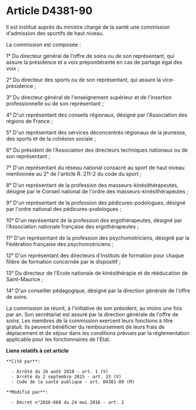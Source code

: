 # Article D4381-90

Il est institué auprès du ministre chargé de la santé une commission d'admission des sportifs de haut niveau. 

La commission est composée : 

1° Du directeur général de l'offre de soins ou de son représentant, qui  assure la présidence et a voix prépondérante en cas
de partage égal des  voix ; 

2° Du directeur des sports ou de son représentant, qui assure la vice-présidence ; 

3° Du directeur général de l'enseignement supérieur et de l'insertion professionnelle ou de son représentant ; 

4° D'un représentant des conseils régionaux, désigné par l'Association des régions de France ; 

5° D'un représentant des services déconcentrés régionaux de la jeunesse, des sports et de la cohésion sociale ; 

6° Du président de l'Association des directeurs techniques nationaux ou de son représentant ; 

7° D'un représentant du réseau national consacré au sport de haut niveau mentionnée au 2° de l'article R. 211-2 du code du
sport ; 

8° D'un représentant de la profession des masseurs-kinésithérapeutes,  désigné par le Conseil national de l'ordre des
masseurs-kinésithérapeutes ; 

9° D'un représentant de la profession des pédicures-podologues, désigné par l'ordre national des pédicures-podologues ; 

10° D'un représentant de la profession des ergothérapeutes, désigné par  l'Association nationale française des
ergothérapeutes ; 

11° D'un représentant de la profession des psychomotriciens, désigné par la Fédération française des psychomotriciens ; 

12° D'un représentant des directeurs d'instituts de formation pour chaque filière de formation concernée par le dispositif ; 

13° Du directeur de l'Ecole nationale de kinésithérapie et de rééducation de Saint-Maurice ; 

14° D'un conseiller pédagogique, désigné par la direction générale de l'offre de soins. 

La commission se réunit, à l'initiative de son président, au moins une  fois par an. Son secrétariat est assuré par la
direction générale de  l'offre de soins. Les membres de la commission exercent leurs fonctions à  titre gratuit. Ils peuvent
bénéficier du remboursement de leurs frais  de déplacement et de séjour dans les conditions prévues par la  réglementation
applicable pour les fonctionnaires de l'Etat.

**Liens relatifs à cet article**

	**Cité par**:

	  - Arrêté du 26 août 2010 - art. 1 (V)
	  - Arrêté du 2 septembre 2015 - art. 33 (V)
	  - Code de la santé publique - art. D4381-89 (M)

	**Modifié par**:

	  - Décret n°2016-668 du 24 mai 2016 - art. 2
